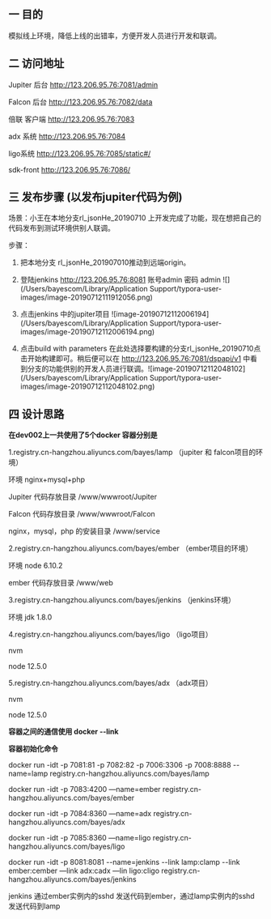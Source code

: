 ## 一	目的

模拟线上环境，降低上线的出错率，方便开发人员进行开发和联调。



## 二	访问地址

Jupiter 后台  http://123.206.95.76:7081/admin

Falcon 后台  http://123.206.95.76:7082/data

倍联 客户端 http://123.206.95.76:7083

adx 系统 http://123.206.95.76:7084

ligo系统 http://123.206.95.76:7085/static#/

sdk-front http://123.206.95.76:7086/

## 三	发布步骤 (以发布jupiter代码为例)

场景：小王在本地分支rl_jsonHe_20190710 上开发完成了功能，现在想把自己的代码发布到测试环境供别人联调。

步骤：

1. 把本地分支  rl_jsonHe_201907010推动到远端origin。

2. 登陆jenkins http://123.206.95.76:8081 账号admin  密码 admin ![](/Users/bayescom/Library/Application Support/typora-user-images/image-20190712111912056.png)

3. 点击jenkins 中的jupiter项目 ![image-20190712112006194](/Users/bayescom/Library/Application Support/typora-user-images/image-20190712112006194.png)

4.	点击build with parameters 在此处选择要构建的分支rl_jsonHe_20190710点击开始构建即可。稍后便可以在 http://123.206.95.76:7081/dspapi/v1 中看到分支的功能供别的开发人员进行联调。![image-20190712112048102](/Users/bayescom/Library/Application Support/typora-user-images/image-20190712112048102.png)

   

   
   
   

## 四	设计思路

**在dev002上一共使用了5个docker 容器分别是**

1.registry.cn-hangzhou.aliyuncs.com/bayes/lamp （jupiter 和 falcon项目的环境）

 环境 nginx+mysql+php

Jupiter 代码存放目录 /www/wwwroot/Jupiter

Falcon 代码存放目录 /www/wwwroot/Falcon

nginx，mysql，php 的安装目录 /www/service



2.registry.cn-hangzhou.aliyuncs.com/bayes/ember （ember项目的环境）

环境 node 6.10.2

ember 代码存放目录 /www/web



3.registry.cn-hangzhou.aliyuncs.com/bayes/jenkins （jenkins环境）

环境 jdk 1.8.0

4.registry.cn-hangzhou.aliyuncs.com/bayes/ligo （ligo项目）

nvm

node 12.5.0

5.registry.cn-hangzhou.aliyuncs.com/bayes/adx （adx项目）

nvm

node 12.5.0

**容器之间的通信使用 docker --link**



**容器初始化命令**

docker run -idt -p 7081:81 -p 7082:82 -p 7006:3306 -p 7008:8888  --name=lamp registry.cn-hangzhou.aliyuncs.com/bayes/lamp

docker run -idt -p 7083:4200 —name=ember registry.cn-hangzhou.aliyuncs.com/bayes/ember

docker run -idt -p 7084:8360 —name=adx registry.cn-hangzhou.aliyuncs.com/bayes/adx

docker run -idt -p 7085:8360 —name=ligo registry.cn-hangzhou.aliyuncs.com/bayes/ligo

docker run -idt -p 8081:8081 --name=jenkins --link lamp:clamp --link ember:cember —link adx:cadx —lin ligo:cligo registry.cn-hangzhou.aliyuncs.com/bayes/jenkins



jenkins 通过ember实例内的sshd 发送代码到ember，通过lamp实例内的sshd 发送代码到lamp













